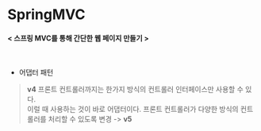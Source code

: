 # SpringMVC
#### < 스프링 MVC를 통해 간단한 웹 페이지 만들기 > 

</br> 

* 어댑터 패턴
> **v4** 프론트 컨트롤러까지는 한가지 방식의 컨트롤러 인터페이스만 사용할 수 있다.   
> 이럴 때 사용하는 것이 바로 어댑터이다. 프론트 컨트롤러가 다양한 방식의 컨트롤러를 처리할 수 있도록 변경 ->  **v5**

